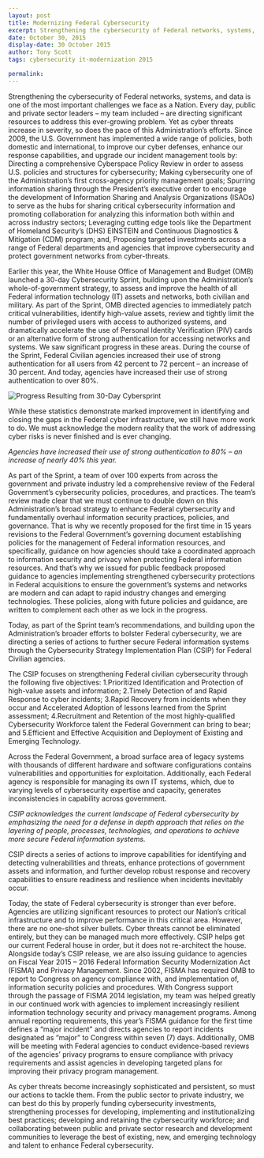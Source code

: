 ```yaml
---
layout: post
title: Modernizing Federal Cybersecurity
excerpt: Strengthening the cybersecurity of Federal networks, systems, and data is one of the most important challenges we face as a Nation. Every day, public and private sector leaders – my team included – are directing significant resources to address this ever-growing problem.
date: October 30, 2015
display-date: 30 October 2015
author: Tony Scott
tags: cybersecurity it-modernization 2015

permalink:
---
```

Strengthening the cybersecurity of Federal networks, systems, and data is one of the most important challenges we face as a Nation. Every day, public and private sector leaders – my team included – are directing significant resources to address this ever-growing problem. Yet as cyber threats increase in severity, so does the pace of this Administration’s efforts. Since 2009, the U.S. Government has implemented a wide range of policies, both domestic and international, to improve our cyber defenses, enhance our response capabilities, and upgrade our incident management tools by: Directing a comprehensive Cyberspace Policy Review in order to assess U.S. policies and structures for cybersecurity; Making cybersecurity one of the Administration’s first cross-agency priority management goals; Spurring information sharing through the President’s executive order to encourage the development of Information Sharing and Analysis Organizations (ISAOs) to serve as the hubs for sharing critical cybersecurity information and promoting collaboration for analyzing this information both within and across industry sectors; Leveraging cutting edge tools like the Department of Homeland Security’s (DHS) EINSTEIN and Continuous Diagnostics & Mitigation (CDM) program; and, Proposing targeted investments across a range of Federal departments and agencies that improve cybersecurity and protect government networks from cyber-threats.

Earlier this year, the White House Office of Management and Budget (OMB) launched a 30-day Cybersecurity Sprint, building upon the Administration’s whole-of-government strategy, to assess and improve the health of all Federal information technology (IT) assets and networks, both civilian and military. As part of the Sprint, OMB directed agencies to immediately patch critical vulnerabilities, identify high-value assets, review and tightly limit the number of privileged users with access to authorized systems, and dramatically accelerate the use of Personal Identity Verification (PIV) cards or an alternative form of strong authentication for accessing networks and systems. We saw significant progress in these areas. During the course of the Sprint, Federal Civilian agencies increased their use of strong authentication for all users from 42 percent to 72 percent – an increase of 30 percent. And today, agencies have increased their use of strong authentication to over 80%.

![Progress Resulting from 30-Day Cybersprint]({{site.baseurl}}/assets/images/blog/2015.10.30.modernizing.cybersecurity.png "Chart of Cross Agency Priority Goal Progress with Cybersecurity Sprint Results")

While these statistics demonstrate marked improvement in identifying and closing the gaps in the Federal cyber infrastructure, we still have more work to do. We must acknowledge the modern reality that the work of addressing cyber risks is never finished and is ever changing.

_Agencies have increased their use of strong authentication to 80% – an increase of nearly 40% this year._

As part of the Sprint, a team of over 100 experts from across the government and private industry led a comprehensive review of the Federal Government’s cybersecurity policies, procedures, and practices. The team’s review made clear that we must continue to double down on this Administration’s broad strategy to enhance Federal cybersecurity and fundamentally overhaul information security practices, policies, and governance. That is why we recently proposed for the first time in 15 years revisions to the Federal Government’s governing document establishing policies for the management of Federal information resources, and specifically, guidance on how agencies should take a coordinated approach to information security and privacy when protecting Federal information resources. And that’s why we issued for public feedback proposed guidance to agencies implementing strengthened cybersecurity protections in Federal acquisitions to ensure the government’s systems and networks are modern and can adapt to rapid industry changes and emerging technologies. These policies, along with future policies and guidance, are written to complement each other as we lock in the progress.

Today, as part of the Sprint team’s recommendations, and building upon the Administration’s broader efforts to bolster Federal cybersecurity, we are directing a series of actions to further secure Federal information systems through the Cybersecurity Strategy Implementation Plan (CSIP) for Federal Civilian agencies.

The CSIP focuses on strengthening Federal civilian cybersecurity through the following five objectives: 1.Prioritized Identification and Protection of high-value assets and information; 2.Timely Detection of and Rapid Response to cyber incidents; 3.Rapid Recovery from incidents when they occur and Accelerated Adoption of lessons learned from the Sprint assessment; 4.Recruitment and Retention of the most highly-qualified Cybersecurity Workforce talent the Federal Government can bring to bear; and 5.Efficient and Effective Acquisition and Deployment of Existing and Emerging Technology.

Across the Federal Government, a broad surface area of legacy systems with thousands of different hardware and software configurations contains vulnerabilities and opportunities for exploitation. Additionally, each Federal agency is responsible for managing its own IT systems, which, due to varying levels of cybersecurity expertise and capacity, generates inconsistencies in capability across government.

_CSIP acknowledges the current landscape of Federal cybersecurity by emphasizing the need for a defense in depth approach that relies on the layering of people, processes, technologies, and operations to achieve more secure Federal information systems._

CSIP directs a series of actions to improve capabilities for identifying and detecting vulnerabilities and threats, enhance protections of government assets and information, and further develop robust response and recovery capabilities to ensure readiness and resilience when incidents inevitably occur.

Today, the state of Federal cybersecurity is stronger than ever before. Agencies are utilizing significant resources to protect our Nation’s critical infrastructure and to improve performance in this critical area. However, there are no one-shot silver bullets. Cyber threats cannot be eliminated entirely, but they can be managed much more effectively. CSIP helps get our current Federal house in order, but it does not re-architect the house. Alongside today’s CSIP release, we are also issuing guidance to agencies on Fiscal Year 2015 – 2016 Federal Information Security Modernization Act (FISMA) and Privacy Management. Since 2002, FISMA has required OMB to report to Congress on agency compliance with, and implementation of, information security policies and procedures. With Congress support through the passage of FISMA 2014 legislation, my team was helped greatly in our continued work with agencies to implement increasingly resilient information technology security and privacy management programs. Among annual reporting requirements, this year’s FISMA guidance for the first time defines a “major incident” and directs agencies to report incidents designated as “major” to Congress within seven (7) days. Additionally, OMB will be meeting with Federal agencies to conduct evidence-based reviews of the agencies’ privacy programs to ensure compliance with privacy requirements and assist agencies in developing targeted plans for improving their privacy program management.

As cyber threats become increasingly sophisticated and persistent, so must our actions to tackle them. From the public sector to private industry, we can best do this by properly funding cybersecurity investments, strengthening processes for developing, implementing and institutionalizing best practices; developing and retaining the cybersecurity workforce; and collaborating between public and private sector research and development communities to leverage the best of existing, new, and emerging technology and talent to enhance Federal cybersecurity.
